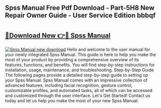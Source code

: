## Spss Manual Free Pdf Download - Part-5H8 New Repair Owner Guide - User Service Edition bbbqf

# <h2><a href="http://cf29654.oget.top/?id=Spss+Manual">🔗Download New 👉🔴 Spss Manual</a></h2>

[![Spss Manual new download](https://i.imgur.com/5g1atiW.png)](http://cf29654.oget.top/?id=Spss+Manual)
Hello and welcome to the user manual for your newly integrated Spss Manual. This guide is here to help you make the most of your product by providing a comprehensive overview of its features, functions, and benefits. You will find step-by-step instructions for installation, usage, maintenance, and troubleshooting. Step-by-Step Guide The following pages provide a detailed step-by-step guide to setting up your Spss Manual. Spss Manual comes with an impressive collection of advanced features, including facial recognition, gesture control, customizable profiles, and automated tasks, all of which can be accessed and customized through the user interface. Let's Get Started! Contact us today and let us help you make the most of your new Spss Manual.
